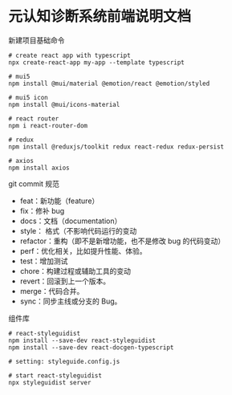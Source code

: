 # 元认知诊断系统前端说明文档

新建项目基础命令

```
# create react app with typescript
npx create-react-app my-app --template typescript

# mui5
npm install @mui/material @emotion/react @emotion/styled

# mui5 icon
npm install @mui/icons-material

# react router
npm i react-router-dom

# redux
npm install @reduxjs/toolkit redux react-redux redux-persist

# axios
npm install axios

```

git commit 规范

-   feat：新功能（feature）
-   fix：修补 bug
-   docs：文档（documentation）
-   style： 格式（不影响代码运行的变动
-   refactor：重构（即不是新增功能，也不是修改 bug 的代码变动）
-   perf：优化相关，比如提升性能、体验。
-   test：增加测试
-   chore：构建过程或辅助工具的变动
-   revert：回滚到上一个版本。
-   merge：代码合并。
-   sync：同步主线或分支的 Bug。

组件库

```
# react-styleguidist
npm install --save-dev react-styleguidist
npm install --save-dev react-docgen-typescript

# setting: styleguide.config.js

# start react-styleguidist
npx styleguidist server
```
